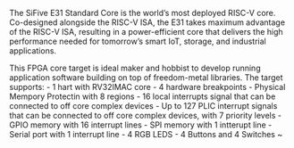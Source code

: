 The SiFive E31 Standard Core is the world’s most deployed RISC-V core. Co-designed alongside the RISC-V ISA, the E31 takes maximum advantage of the RISC-V ISA, resulting in a power-efficient core that delivers the high performance needed for tomorrow’s smart IoT, storage, and industrial applications.

This FPGA core target is ideal maker and hobbist to develop running application software building on top of freedom-metal libraries. The target supports:
        - 1 hart with RV32IMAC core
        - 4 hardware breakpoints
        - Physical Mempory Protectin with 8 regions
        - 16 local interrupts signal that can be connected to off core complex devices
        - Up to 127 PLIC interrupt signals that can be connected to off core complex devices, with 7 priority levels
        - GPIO memory with 16 interrupt lines
        - SPI memory with 1 intterupt line
        - Serial port with 1 interrupt line
        - 4 RGB LEDS
        - 4 Buttons and 4 Switches
~                                            
